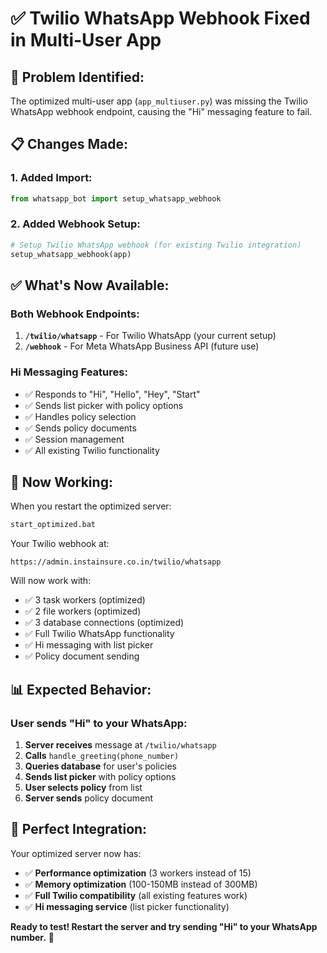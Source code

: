 # ✅ Twilio WhatsApp Webhook Fixed in Multi-User App

## 🔧 Problem Identified:
The optimized multi-user app (`app_multiuser.py`) was missing the Twilio WhatsApp webhook endpoint, causing the "Hi" messaging feature to fail.

## 📋 Changes Made:

### 1. Added Import:
```python
from whatsapp_bot import setup_whatsapp_webhook
```

### 2. Added Webhook Setup:
```python
# Setup Twilio WhatsApp webhook (for existing Twilio integration)
setup_whatsapp_webhook(app)
```

## ✅ What's Now Available:

### **Both Webhook Endpoints:**
1. **`/twilio/whatsapp`** - For Twilio WhatsApp (your current setup)
2. **`/webhook`** - For Meta WhatsApp Business API (future use)

### **Hi Messaging Features:**
- ✅ Responds to "Hi", "Hello", "Hey", "Start"
- ✅ Sends list picker with policy options
- ✅ Handles policy selection
- ✅ Sends policy documents
- ✅ Session management
- ✅ All existing Twilio functionality

## 🚀 Now Working:

When you restart the optimized server:
```cmd
start_optimized.bat
```

Your Twilio webhook at:
```
https://admin.instainsure.co.in/twilio/whatsapp
```

Will now work with:
- ✅ 3 task workers (optimized)
- ✅ 2 file workers (optimized) 
- ✅ 3 database connections (optimized)
- ✅ Full Twilio WhatsApp functionality
- ✅ Hi messaging with list picker
- ✅ Policy document sending

## 📊 Expected Behavior:

### User sends "Hi" to your WhatsApp:
1. **Server receives** message at `/twilio/whatsapp`
2. **Calls** `handle_greeting(phone_number)`
3. **Queries database** for user's policies
4. **Sends list picker** with policy options
5. **User selects policy** from list
6. **Server sends** policy document

## 🎯 Perfect Integration:

Your optimized server now has:
- ✅ **Performance optimization** (3 workers instead of 15)
- ✅ **Memory optimization** (100-150MB instead of 300MB)
- ✅ **Full Twilio compatibility** (all existing features work)
- ✅ **Hi messaging service** (list picker functionality)

**Ready to test! Restart the server and try sending "Hi" to your WhatsApp number.** 🎉
